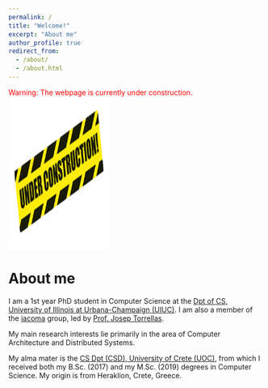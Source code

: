 ```yaml
---
permalink: /
title: "Welcome!"
excerpt: "About me"
author_profile: true
redirect_from:
  - /about/
  - /about.html
---
```


<div id="photo" style="text-align: left">
  <span style="vertical-align:left; color:red;">Warning: The webpage is currently under construction.</span>
  <img style="vertical-align:right" width="200" height="300" src="/images/under_construction_image.png" alt="">
</div>


About me
======
I am a 1st year PhD student in Computer Science at the <a href="https://cs.illinois.edu/" target="_blank">Dpt of CS, University of Illinois at Urbana-Champaign (UIUC)</a>. I am also a member of the <a href="http://iacoma.cs.uiuc.edu/" target="_blank">iacoma</a> group, led by <a href="http://iacoma.cs.uiuc.edu/josep/torrellas.html" target="_blank">Prof. Josep Torrellas</a>.

My main research interests lie primarily in the area of Computer Architecture and Distributed Systems.

My alma mater is the <a href="https://www.csd.uoc.gr/CSD/index.jsp?lang=en" target="_blank">CS Dpt (CSD), University of Crete (UOC)</a>, from which I received both my B.Sc. (2017) and my M.Sc. (2019) degrees in Computer Science. My origin is from Heraklion, Crete, Greece.
